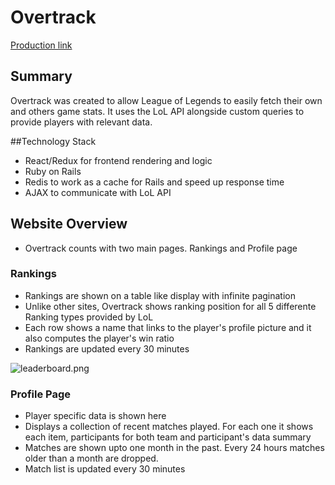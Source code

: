 # Overtrack

[Production link][production]

[production]: https://www.overtrack.win

## Summary

Overtrack was created to allow League of Legends to easily fetch their own and others game stats. It uses the LoL API alongside
custom queries to provide players with relevant data.

##Technology Stack

- React/Redux for frontend rendering and logic
- Ruby on Rails 
- Redis to work as a cache for Rails and speed up response time
- AJAX to communicate with LoL API

## Website Overview

- Overtrack counts with two main pages. Rankings and Profile page

### Rankings

- Rankings are shown on a table like display with infinite pagination
- Unlike other sites, Overtrack shows ranking position for all 5 differente Ranking types provided by LoL
- Each row shows a name that links to the player's profile picture and it also computes the player's win ratio
- Rankings are updated every 30 minutes

![leaderboard.png]("https://res.cloudinary.com/dsetpdsls/image/upload/v1480611243/Screen_Shot_2016-12-01_at_7.21.54_AM_ov98k4.png")

### Profile Page

- Player specific data is shown here
- Displays a collection of recent matches played. For each one it shows each item, participants for both team and participant's
data summary
- Matches are shown upto one month in the past. Every 24 hours matches older than a month are dropped.
- Match list is updated every 30 minutes
